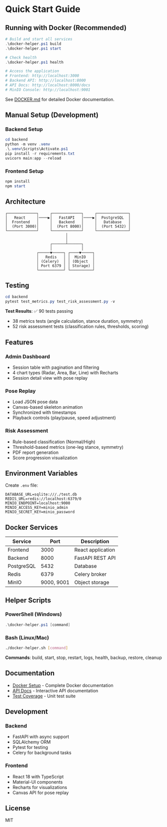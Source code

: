 # Quick Start Guide

## Running with Docker (Recommended)

```powershell
# Build and start all services
.\docker-helper.ps1 build
.\docker-helper.ps1 start

# Check health
.\docker-helper.ps1 health

# Access the application
# Frontend: http://localhost:3000
# Backend API: http://localhost:8000
# API Docs: http://localhost:8000/docs
# MinIO Console: http://localhost:9001
```

See [DOCKER.md](DOCKER.md) for detailed Docker documentation.

## Manual Setup (Development)

### Backend Setup

```powershell
cd backend
python -m venv .venv
.\.venv\Scripts\Activate.ps1
pip install -r requirements.txt
uvicorn main:app --reload
```

### Frontend Setup

```powershell
npm install
npm start
```

## Architecture

```
┌─────────────┐     ┌─────────────┐     ┌──────────────┐
│   React     │────▶│   FastAPI   │────▶│  PostgreSQL  │
│  Frontend   │     │   Backend   │     │   Database   │
│  (Port 3000)│     │  (Port 8000)│     │  (Port 5432) │
└─────────────┘     └─────────────┘     └──────────────┘
                           │
                           │
                    ┌──────┴──────┐
                    │             │
              ┌─────▼─────┐ ┌────▼─────┐
              │   Redis   │ │  MinIO   │
              │ (Celery)  │ │ (Object  │
              │ Port 6379 │ │ Storage) │
              └───────────┘ └──────────┘
```

## Testing

```powershell
cd backend
pytest test_metrics.py test_risk_assessment.py -v
```

**Test Results**: ✅ 90 tests passing
- 38 metrics tests (angle calculation, stance duration, symmetry)
- 52 risk assessment tests (classification rules, thresholds, scoring)

## Features

### Admin Dashboard
- Session table with pagination and filtering
- 4 chart types (Radar, Area, Bar, Line) with Recharts
- Session detail view with pose replay

### Pose Replay
- Load JSON pose data
- Canvas-based skeleton animation
- Synchronized with timestamps
- Playback controls (play/pause, speed adjustment)

### Risk Assessment
- Rule-based classification (Normal/High)
- Threshold-based metrics (one-leg stance, symmetry)
- PDF report generation
- Score progression visualization

## Environment Variables

Create `.env` file:

```env
DATABASE_URL=sqlite:///./test.db
REDIS_URL=redis://localhost:6379/0
MINIO_ENDPOINT=localhost:9000
MINIO_ACCESS_KEY=minio_admin
MINIO_SECRET_KEY=minio_password
```

## Docker Services

| Service | Port | Description |
|---------|------|-------------|
| Frontend | 3000 | React application |
| Backend | 8000 | FastAPI REST API |
| PostgreSQL | 5432 | Database |
| Redis | 6379 | Celery broker |
| MinIO | 9000, 9001 | Object storage |

## Helper Scripts

### PowerShell (Windows)
```powershell
.\docker-helper.ps1 [command]
```

### Bash (Linux/Mac)
```bash
./docker-helper.sh [command]
```

**Commands**: build, start, stop, restart, logs, health, backup, restore, cleanup

## Documentation

- [Docker Setup](DOCKER.md) - Complete Docker documentation
- [API Docs](http://localhost:8000/docs) - Interactive API documentation
- [Test Coverage](backend/test_metrics.py) - Unit test suite

## Development

### Backend
- FastAPI with async support
- SQLAlchemy ORM
- Pytest for testing
- Celery for background tasks

### Frontend
- React 18 with TypeScript
- Material-UI components
- Recharts for visualizations
- Canvas API for pose replay

## License

MIT
